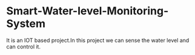 # Smart-Water-level-Monitoring-System
It is an IOT based project.In this project we can sense the water level and can control it.
